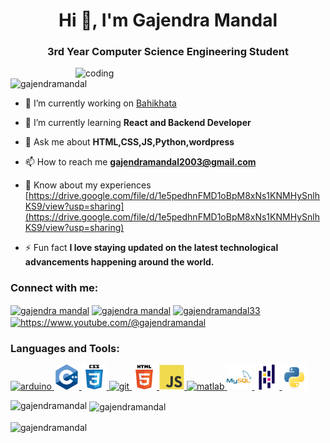 <h1 align="center">Hi 👋, I'm Gajendra Mandal</h1>
<h3 align="center">3rd Year Computer Science Engineering Student</h3>
<img align="right" alt="coding" width="400" src="https://user-images.githubusercontent.com/55389276/140866485-8fb1c876-9a8f-4d6a-98dc-08c4981eaf70.gif"

<p align="left"> <img src="https://komarev.com/ghpvc/?username=gajendramandal&label=Profile%20views&color=0e75b6&style=flat" alt="gajendramandal" /> </p>

- 🔭 I’m currently working on [Bahikhata](https://dev-bahikhata.pantheonsite.io/)

- 🌱 I’m currently learning **React and Backend Developer**

- 💬 Ask me about **HTML,CSS,JS,Python,wordpress**

- 📫 How to reach me **gajendramandal2003@gmail.com**

- 📄 Know about my experiences [https://drive.google.com/file/d/1e5pedhnFMD1oBpM8xNs1KNMHySnlhKS9/view?usp=sharing](https://drive.google.com/file/d/1e5pedhnFMD1oBpM8xNs1KNMHySnlhKS9/view?usp=sharing)

- ⚡ Fun fact **I love staying updated on the latest technological advancements happening around the world.**

<h3 align="left">Connect with me:</h3>
<p align="left">
<a href="https://twitter.com/gajendra mandal" target="blank"><img align="center" src="https://raw.githubusercontent.com/rahuldkjain/github-profile-readme-generator/master/src/images/icons/Social/twitter.svg" alt="gajendra mandal" height="30" width="40" /></a>
<a href="https://linkedin.com/in/gajendra mandal" target="blank"><img align="center" src="https://raw.githubusercontent.com/rahuldkjain/github-profile-readme-generator/master/src/images/icons/Social/linked-in-alt.svg" alt="gajendra mandal" height="30" width="40" /></a>
<a href="https://instagram.com/gajendramandal33" target="blank"><img align="center" src="https://raw.githubusercontent.com/rahuldkjain/github-profile-readme-generator/master/src/images/icons/Social/instagram.svg" alt="gajendramandal33" height="30" width="40" /></a>
<a href="https://www.youtube.com/c/https://www.youtube.com/@gajendramandal" target="blank"><img align="center" src="https://raw.githubusercontent.com/rahuldkjain/github-profile-readme-generator/master/src/images/icons/Social/youtube.svg" alt="https://www.youtube.com/@gajendramandal" height="30" width="40" /></a>
</p>

<h3 align="left">Languages and Tools:</h3>
<p align="left"> <a href="https://www.arduino.cc/" target="_blank" rel="noreferrer"> <img src="https://cdn.worldvectorlogo.com/logos/arduino-1.svg" alt="arduino" width="40" height="40"/> </a> <a href="https://www.w3schools.com/cpp/" target="_blank" rel="noreferrer"> <img src="https://raw.githubusercontent.com/devicons/devicon/master/icons/cplusplus/cplusplus-original.svg" alt="cplusplus" width="40" height="40"/> </a> <a href="https://www.w3schools.com/css/" target="_blank" rel="noreferrer"> <img src="https://raw.githubusercontent.com/devicons/devicon/master/icons/css3/css3-original-wordmark.svg" alt="css3" width="40" height="40"/> </a> <a href="https://git-scm.com/" target="_blank" rel="noreferrer"> <img src="https://www.vectorlogo.zone/logos/git-scm/git-scm-icon.svg" alt="git" width="40" height="40"/> </a> <a href="https://www.w3.org/html/" target="_blank" rel="noreferrer"> <img src="https://raw.githubusercontent.com/devicons/devicon/master/icons/html5/html5-original-wordmark.svg" alt="html5" width="40" height="40"/> </a> <a href="https://developer.mozilla.org/en-US/docs/Web/JavaScript" target="_blank" rel="noreferrer"> <img src="https://raw.githubusercontent.com/devicons/devicon/master/icons/javascript/javascript-original.svg" alt="javascript" width="40" height="40"/> </a> <a href="https://www.mathworks.com/" target="_blank" rel="noreferrer"> <img src="https://upload.wikimedia.org/wikipedia/commons/2/21/Matlab_Logo.png" alt="matlab" width="40" height="40"/> </a> <a href="https://www.mysql.com/" target="_blank" rel="noreferrer"> <img src="https://raw.githubusercontent.com/devicons/devicon/master/icons/mysql/mysql-original-wordmark.svg" alt="mysql" width="40" height="40"/> </a> <a href="https://pandas.pydata.org/" target="_blank" rel="noreferrer"> <img src="https://raw.githubusercontent.com/devicons/devicon/2ae2a900d2f041da66e950e4d48052658d850630/icons/pandas/pandas-original.svg" alt="pandas" width="40" height="40"/> </a> <a href="https://www.python.org" target="_blank" rel="noreferrer"> <img src="https://raw.githubusercontent.com/devicons/devicon/master/icons/python/python-original.svg" alt="python" width="40" height="40"/> </a> </p>

<p><img align="left" src="https://github-readme-stats.vercel.app/api/top-langs?username=gajendramandal&show_icons=true&locale=en&layout=compact" alt="gajendramandal" /></p>

<p>&nbsp;<img align="center" src="https://github-readme-stats.vercel.app/api?username=gajendramandal&show_icons=true&locale=en" alt="gajendramandal" /></p>

<p><img align="center" src="https://github-readme-streak-stats.herokuapp.com/?user=gajendramandal&" alt="gajendramandal" /></p>
